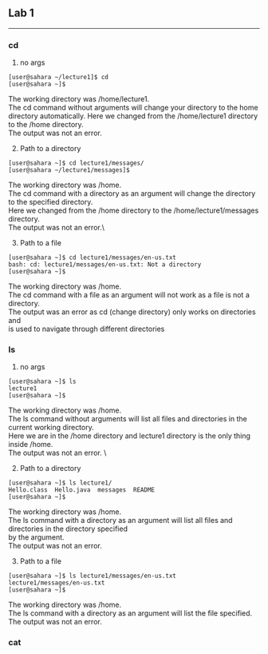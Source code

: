 ## Lab 1
---
### cd
1. no args
```
[user@sahara ~/lecture1]$ cd
[user@sahara ~]$ 
```
The working directory was /home/lecture1.\
The cd command without arguments will change your directory to the home directory automatically.
Here we changed from the /home/lecture1 directory to the /home directory. \
The output was not an error.

2. Path to a directory
```
[user@sahara ~]$ cd lecture1/messages/
[user@sahara ~/lecture1/messages]$
```
The working directory was /home.\
The cd command with a directory as an argument will change the directory to the specified directory. \
Here we changed from the /home directory to the /home/lecture1/messages directory. \
The output was not an error.\

3. Path to a file
```
[user@sahara ~]$ cd lecture1/messages/en-us.txt 
bash: cd: lecture1/messages/en-us.txt: Not a directory
[user@sahara ~]$
```
The working directory was /home.\
The cd command with a file as an argument will not work as a file is not a directory. \
The output was an error as cd (change directory) only works on directories and \
is used to navigate through different directories

### ls
1. no args
```
[user@sahara ~]$ ls
lecture1
[user@sahara ~]$
```
The working directory was /home.\
The ls command without arguments will list all files and directories in the current working directory. \
Here we are in the /home directory and lecture1 directory is the only thing inside /home. \
The output was not an error. \

2. Path to a directory
```
[user@sahara ~]$ ls lecture1/
Hello.class  Hello.java  messages  README
[user@sahara ~]$
```
The working directory was /home.\
The ls command with a directory as an argument will list all files and directories in the directory specified \
by the argument.\
The output was not an error.

3. Path to a file
```
[user@sahara ~]$ ls lecture1/messages/en-us.txt 
lecture1/messages/en-us.txt
[user@sahara ~]$
```
The working directory was /home.\
The ls command with a directory as an argument will list the file specified.\
The output was not an error.

### cat
